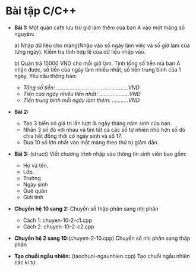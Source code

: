 ﻿# Bài tập C/C++

- **Bài 1:** Một quán cafe lưu trữ giờ làm thêm của bạn A vào một mảng số nguyên:

  a) Nhập dữ liệu cho mảng(Nhập vào số ngày làm việc và số giờ làm của từng ngày). Kiểm tra tính hợp lệ của dữ liệu nhập vào.

  b) Quán trả 15000 VND cho mỗi giờ làm. Tính tổng số tiền mà bạn A nhận được, số tiền của ngày làm nhiều nhất, số tiền trung bình của 1 ngày. Yêu cầu thông báo:
    - *Tổng số tiền: ................................................VND*
    - *Tiền của ngày nhiều tiền nhất: ....................VND*
    - *Tiền trung bình mỗi ngày làm thêm: ...........VND*
- **Bài 2:**
    - Tạo 3 biến có giá trị lần lượt là ngày tháng năm sinh của bạn.
    - Nhân 3 số đó với nhau và tìm tất cả các số tự nhiên nhỏ hơn số đó chia hết đồng thời có ngày sinh và số 17.
    - Đưa 10 số lớn nhất vào một mảng theo thứ tự giảm dần.

- **Bài 3:** (struct) Viết chương trình nhập vào thông tin sinh viên bao gồm: 

   - Họ và tên.
   - Lớp.
   - Trường
   - Ngày sinh
   - Quê quán
   - Giới tính

- **Chuyển hệ 10 sang 2:** Chuyển số thập phân sang nhị phân
  - Cách 1: chuyen-10-2-c1.cpp
  - Cách 2: chuyen-10-2-c2.cpp
 
 - **Chuyển hệ 2 sang 10:**(chuyen-2-10.cpp) Chuyển số nhị phân sang thập phân

- **Tạo chuỗi ngẫu nhiên:** (taochuoi-ngaunhien.cpp) Tạo chuỗi ngẫu nhiên các kí tự.
